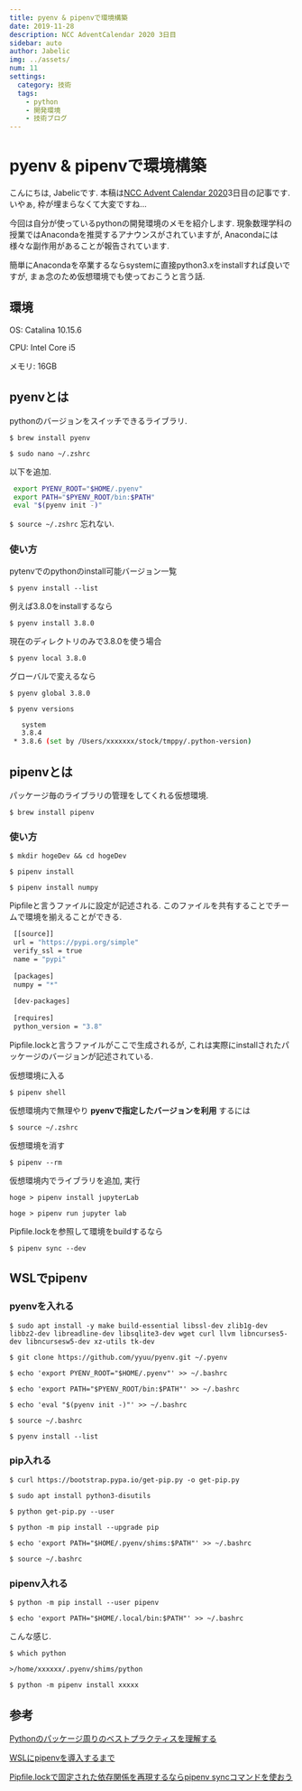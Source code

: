 ```yaml
---
title: pyenv & pipenvで環境構築
date: 2019-11-28
description: NCC AdventCalendar 2020 3日目
sidebar: auto
author: Jabelic
img: ../assets/
num: 11
settings:
  category: 技術
  tags:
    - python
    - 開発環境
    - 技術ブログ
---
```


<!--div v-if="new Date('2020/12/03 07:00').getTime() <= new Date().getTime()"-->

# pyenv & pipenvで環境構築

こんにちは, Jabelicです. 本稿は[NCC Advent Calendar 2020](https://qiita.com/advent-calendar/2020/ncc)3日目の記事です. いやぁ, 枠が埋まらなくて大変ですね...

今回は自分が使っているpythonの開発環境のメモを紹介します. 現象数理学科の授業ではAnacondaを推奨するアナウンスがされていますが, Anacondaには様々な副作用があることが報告されています.

簡単にAnacondaを卒業するならsystemに直接python3.xをinstallすれば良いですが, まぁ念のため仮想環境でも使っておこうと言う話.

## 環境

OS: Catalina 10.15.6

CPU: Intel Core i5

メモリ: 16GB


## pyenvとは
pythonのバージョンをスイッチできるライブラリ.

`$ brew install pyenv`

`$ sudo nano ~/.zshrc`

以下を追加.

```bash
 export PYENV_ROOT="$HOME/.pyenv"
 export PATH="$PYENV_ROOT/bin:$PATH"
 eval "$(pyenv init -)"
```

`$ source ~/.zshrc` 忘れない.


### 使い方
pytenvでのpythonのinstall可能バージョン一覧

`$ pyenv install --list`

例えば3.8.0をinstallするなら

`$ pyenv install 3.8.0`

現在のディレクトリのみで3.8.0を使う場合

`$ pyenv local 3.8.0`

グローバルで変えるなら

`$ pyenv global 3.8.0`


`$ pyenv versions`

```bash
   system
   3.8.4
 * 3.8.6 (set by /Users/xxxxxxx/stock/tmppy/.python-version)
```


## pipenvとは

パッケージ毎のライブラリの管理をしてくれる仮想環境.

`$ brew install pipenv`

### 使い方

`$ mkdir hogeDev && cd hogeDev`

`$ pipenv install`

`$ pipenv install numpy`

Pipfileと言うファイルに設定が記述される. このファイルを共有することでチームで環境を揃えることができる.

```bash
 [[source]]
 url = "https://pypi.org/simple"
 verify_ssl = true
 name = "pypi"
 
 [packages]
 numpy = "*"
 
 [dev-packages]
 
 [requires]
 python_version = "3.8"
```

Pipfile.lockと言うファイルがここで生成されるが, これは実際にinstallされたパッケージのバージョンが記述されている.



仮想環境に入る

`$ pipenv shell`

仮想環境内で無理やり __pyenvで指定したバージョンを利用__ するには

`$ source ~/.zshrc`

仮想環境を消す

`$ pipenv --rm`

仮想環境内でライブラリを追加, 実行

`hoge > pipenv install jupyterLab`

`hoge > pipenv run jupyter lab`

Pipfile.lockを参照して環境をbuildするなら

`$ pipenv sync --dev`


## WSLでpipenv


### pyenvを入れる
`$ sudo apt install -y make build-essential libssl-dev zlib1g-dev libbz2-dev libreadline-dev libsqlite3-dev wget curl llvm libncurses5-dev libncursesw5-dev xz-utils tk-dev`

`$ git clone https://github.com/yyuu/pyenv.git ~/.pyenv`

`$ echo 'export PYENV_ROOT="$HOME/.pyenv"' >> ~/.bashrc`

`$ echo 'export PATH="$PYENV_ROOT/bin:$PATH"' >> ~/.bashrc`

`$ echo 'eval "$(pyenv init -)"' >> ~/.bashrc`

`$ source ~/.bashrc`

`$ pyenv install --list`

### pip入れる

`$ curl https://bootstrap.pypa.io/get-pip.py -o get-pip.py`

`$ sudo apt install python3-disutils`

`$ python get-pip.py --user`

`$ python -m pip install --upgrade pip`


`$ echo 'export PATH="$HOME/.pyenv/shims:$PATH"' >> ~/.bashrc`

`$ source ~/.bashrc`

### pipenv入れる

`$ python -m pip install --user pipenv`

`$ echo 'export PATH="$HOME/.local/bin:$PATH"' >> ~/.bashrc`

こんな感じ. 

`$ which python`

`>/home/xxxxxx/.pyenv/shims/python`

`$ python -m pipenv install xxxxx`



## 参考

[Pythonのパッケージ周りのベストプラクティスを理解する](https://www.m3tech.blog/entry/python-packaging)

[WSLにpipenvを導入するまで](https://qiita.com/mashita1023/items/10239f5621ef2fc8acb9)

[Pipfile.lockで固定された依存関係を再現するならpipenv syncコマンドを使おう](https://dev.classmethod.jp/articles/pipenv-sync-is-useful/)



<!--/div-->